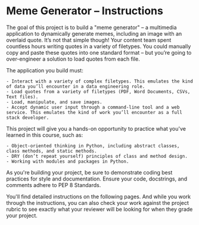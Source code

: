 # Meme Generator – Instructions

The goal of this project is to build a "meme generator" – a multimedia application to dynamically generate memes, including an image with an overlaid quote. It’s not that simple though! Your content team spent countless hours writing quotes in a variety of filetypes. You could manually copy and paste these quotes into one standard format – but you’re going to over-engineer a solution to load quotes from each file.


The application you build must:

    - Interact with a variety of complex filetypes. This emulates the kind of data you’ll encounter in a data engineering role.
    - Load quotes from a variety of filetypes (PDF, Word Documents, CSVs, Text files).
    - Load, manipulate, and save images.
    - Accept dynamic user input through a command-line tool and a web service. This emulates the kind of work you’ll encounter as a full stack developer.

This project will give you a hands-on opportunity to practice what you've learned in this course, such as:

    - Object-oriented thinking in Python, including abstract classes, class methods, and static methods.
    - DRY (don’t repeat yourself) principles of class and method design.
    - Working with modules and packages in Python.

As you're building your project, be sure to demonstrate coding best practices for style and documentation. Ensure your code, docstrings, and comments adhere to PEP 8 Standards.

You'll find detailed instructions on the following pages. And while you work through the instructions, you can also check your work against the project rubric to see exactly what your reviewer will be looking for when they grade your project.

